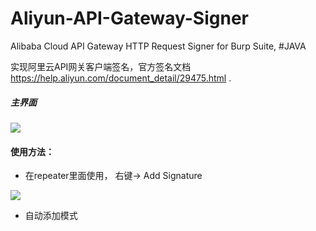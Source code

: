 # Aliyun-API-Gateway-Signer
Alibaba Cloud API Gateway HTTP Request Signer for Burp Suite, #JAVA

 
实现阿里云API网关客户端签名，官方签名文档 https://help.aliyun.com/document_detail/29475.html .
 

##### 主界面  

![](https://github.com/xiaoxiaoleo/Aliyun-API-Gateway-Signer/raw/main/docs/screenshots/full.png)

#### 使用方法：

- 在repeater里面使用， 右键-> Add Signature

![](https://github.com/xiaoxiaoleo/Aliyun-API-Gateway-Signer/raw/main/docs/screenshots/repeater.png)

- 自动添加模式

  